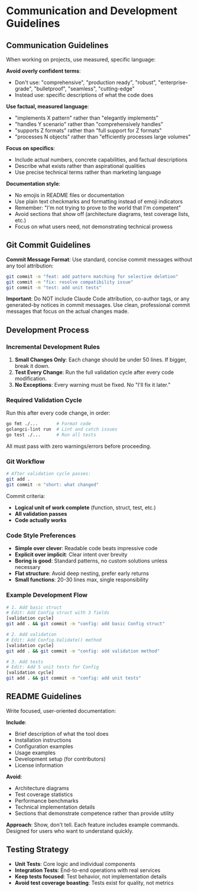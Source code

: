 # Communication and Development Guidelines

## Communication Guidelines

When working on projects, use measured, specific language:

**Avoid overly confident terms**:
- Don't use: "comprehensive", "production ready", "robust", "enterprise-grade", "bulletproof", "seamless", "cutting-edge"
- Instead use: specific descriptions of what the code does

**Use factual, measured language**:
- "implements X pattern" rather than "elegantly implements"
- "handles Y scenario" rather than "comprehensively handles" 
- "supports Z formats" rather than "full support for Z formats"
- "processes N objects" rather than "efficiently processes large volumes"

**Focus on specifics**:
- Include actual numbers, concrete capabilities, and factual descriptions
- Describe what exists rather than aspirational qualities
- Use precise technical terms rather than marketing language

**Documentation style**:
- No emojis in README files or documentation
- Use plain text checkmarks and formatting instead of emoji indicators
- Remember: "I'm not trying to prove to the world that I'm competent"
- Avoid sections that show off (architecture diagrams, test coverage lists, etc.)
- Focus on what users need, not demonstrating technical prowess

## Git Commit Guidelines

**Commit Message Format**: Use standard, concise commit messages without any tool attribution:

```bash
git commit -m "feat: add pattern matching for selective deletion"
git commit -m "fix: resolve compatibility issue"
git commit -m "test: add unit tests"
```

**Important**: Do NOT include Claude Code attribution, co-author tags, or any generated-by notices in commit messages. Use clean, professional commit messages that focus on the actual changes made.

## Development Process

### Incremental Development Rules

1. **Small Changes Only**: Each change should be under 50 lines. If bigger, break it down.
2. **Test Every Change**: Run the full validation cycle after every code modification.
3. **No Exceptions**: Every warning must be fixed. No "I'll fix it later."

### Required Validation Cycle

Run this after every code change, in order:

```bash
go fmt ./...       # Format code
golangci-lint run  # Lint and catch issues
go test ./...      # Run all tests
```

All must pass with zero warnings/errors before proceeding.

### Git Workflow

```bash
# After validation cycle passes:
git add .
git commit -m "short: what changed"
```

Commit criteria:
- **Logical unit of work complete** (function, struct, test, etc.)
- **All validation passes**
- **Code actually works**

### Code Style Preferences

- **Simple over clever**: Readable code beats impressive code
- **Explicit over implicit**: Clear intent over brevity
- **Boring is good**: Standard patterns, no custom solutions unless necessary
- **Flat structure**: Avoid deep nesting, prefer early returns
- **Small functions**: 20-30 lines max, single responsibility

### Example Development Flow

```bash
# 1. Add basic struct
# Edit: Add Config struct with 3 fields
[validation cycle]
git add . && git commit -m "config: add basic Config struct"

# 2. Add validation  
# Edit: Add Config.Validate() method
[validation cycle]
git add . && git commit -m "config: add validation method"

# 3. Add tests
# Edit: Add 5 unit tests for Config
[validation cycle]
git add . && git commit -m "config: add unit tests"
```

## README Guidelines

Write focused, user-oriented documentation:

**Include**:
- Brief description of what the tool does
- Installation instructions
- Configuration examples
- Usage examples
- Development setup (for contributors)
- License information

**Avoid**:
- Architecture diagrams
- Test coverage statistics
- Performance benchmarks
- Technical implementation details
- Sections that demonstrate competence rather than provide utility

**Approach**: Show, don't tell. Each feature includes example commands. Designed for users who want to understand quickly.

## Testing Strategy

- **Unit Tests**: Core logic and individual components
- **Integration Tests**: End-to-end operations with real services
- **Keep tests focused**: Test behavior, not implementation details
- **Avoid test coverage boasting**: Tests exist for quality, not metrics